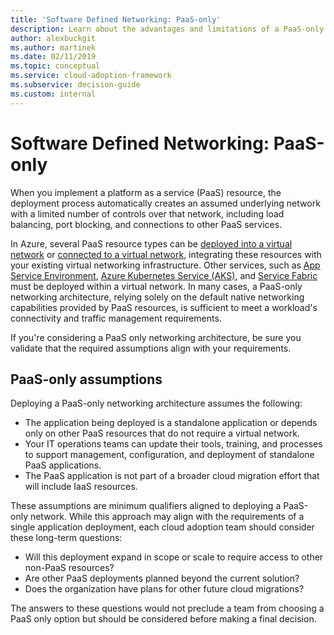 ```yaml
---
title: 'Software Defined Networking: PaaS-only'
description: Learn about the advantages and limitations of a PaaS-only architectural model in Software Defined Networking in the cloud.
author: alexbuckgit
ms.author: martinek
ms.date: 02/11/2019
ms.topic: conceptual
ms.service: cloud-adoption-framework
ms.subservice: decision-guide
ms.custom: internal
---
```


# Software Defined Networking: PaaS-only

When you implement a platform as a service (PaaS) resource, the deployment process automatically creates an assumed underlying network with a limited number of controls over that network, including load balancing, port blocking, and connections to other PaaS services.

In Azure, several PaaS resource types can be [deployed into a virtual network](/azure/virtual-network/virtual-network-for-azure-services) or [connected to a virtual network](/azure/virtual-network/virtual-network-service-endpoints-overview), integrating these resources with your existing virtual networking infrastructure. Other services, such as [App Service Environment](/azure/app-service/environment/intro), [Azure Kubernetes Service (AKS)](/azure/aks/intro-kubernetes), and [Service Fabric](/azure/service-fabric/service-fabric-overview) must be deployed within a virtual network. In many cases, a PaaS-only networking architecture, relying solely on the default native networking capabilities provided by PaaS resources, is sufficient to meet a workload's connectivity and traffic management requirements.

If you're considering a PaaS only networking architecture, be sure you validate that the required assumptions align with your requirements.

## PaaS-only assumptions

Deploying a PaaS-only networking architecture assumes the following:

- The application being deployed is a standalone application or depends only on other PaaS resources that do not require a virtual network.
- Your IT operations teams can update their tools, training, and processes to support management, configuration, and deployment of standalone PaaS applications.
- The PaaS application is not part of a broader cloud migration effort that will include IaaS resources.

These assumptions are minimum qualifiers aligned to deploying a PaaS-only network. While this approach may align with the requirements of a single application deployment, each cloud adoption team should consider these long-term questions:

- Will this deployment expand in scope or scale to require access to other non-PaaS resources?
- Are other PaaS deployments planned beyond the current solution?
- Does the organization have plans for other future cloud migrations?

The answers to these questions would not preclude a team from choosing a PaaS only option but should be considered before making a final decision.
